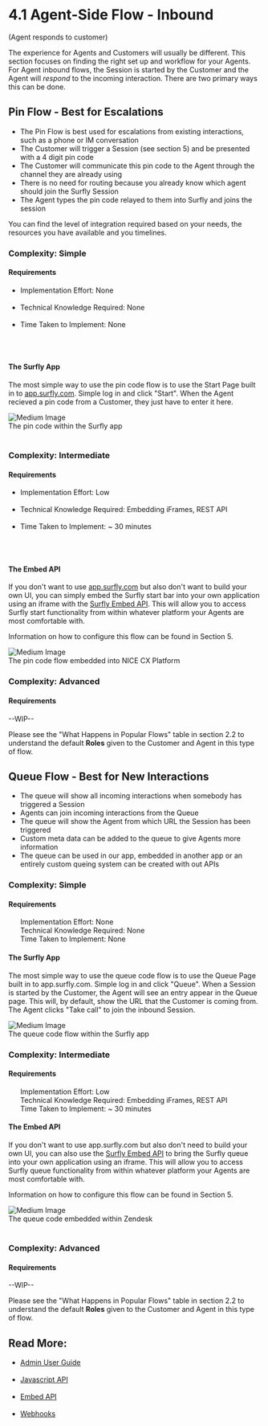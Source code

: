 
# <span class="header-numbers">4.1</span> Agent-Side Flow - Inbound
<span class="red normal-font">(Agent responds to customer)</span>

The experience for Agents and Customers will usually be different. This section focuses on finding the right set up and workflow for your Agents. For Agent inbound flows, the Session is started by the Customer and the Agent will <i>respond</i> to the incoming interaction. There are two primary ways this can be done. 

## Pin Flow <span class="dark-gray">- Best for Escalations</span>

<ul>
<li class="red bold"><a class="dark-gray normal-font">The Pin Flow is best used for escalations from existing interactions, such as a phone or IM conversation</a></li>
<li class="red bold"><a class="dark-gray normal-font">The Customer will trigger a Session (see section 5) and be presented with a 4 digit pin code</a></li>
<li class="red bold"><a class="dark-gray normal-font">The Customer will communicate this pin code to the Agent through the channel they are already using</a></li>
<li class="red bold"><a class="dark-gray normal-font">There is no need for routing because you already know which agent should join the Surfly Session</a></li>
<li class="red bold"><a class="dark-gray normal-font">The Agent types the pin code relayed to them into Surfly and joins the session</a></li>
</ul>

You can find the level of integration required based on your needs, the resources you have available and you timelines.

### <span class="blue bold">Complexity:</span> Simple

#### Requirements
<ul class="dark-gray">
<li class="red bold"><span class="darkest-gray bold">Implementation Effort: </span> None </li><br>
<li class="red bold"><span class="darkest-gray bold">Technical Knowledge Required: </span> None </li><br>
<li class="red bold"><span class="darkest-gray bold">Time Taken to Implement: </span> None </li><br>
</ul>
<br>

#### The Surfly App
The most simple way to use the pin code flow is to use the Start Page built in to [app.surfly.com](app.surfly.com). Simple log in and click "Start". When the Agent recieved a pin code from a Customer, they just have to enter it here.
<br>

<div class=image-container>
<img class="medium-image" src="https://github.com/JSPOON3R/JSPOON3R.github.io/blob/main/guide/images/pinstart.gif?raw=true" alt="Medium Image">
<figcaption>The pin code within the Surfly app</figcaption>
</div>
<br>

### <span class="blue bold">Complexity:</span> Intermediate

#### Requirements
<ul class="dark-gray">
<li class="red bold"><span class="darkest-gray bold">Implementation Effort: </span> Low </li><br>
<li class="red bold"><span class="darkest-gray bold">Technical Knowledge Required: </span> Embedding iFrames, REST API </li><br>
<li class="red bold"><span class="darkest-gray bold">Time Taken to Implement: </span> ~ 30 minutes </li><br>
</ul>
<br>

#### The Embed API
If you don't want to use [app.surfly.com](app.surfly.com) but also don't want to build your own UI, you can simply embed the Surfly start bar into your own application using an iframe with the [Surfly Embed API](https://docs.surfly.com/embed-api/). This will allow you to access Surfly start functionality from within whatever platform your Agents are most comfortable with.

Information on how to configure this flow can be found in <span class="red">Section 5</span>.
<br>

<div class=image-container>
<img class="medium-image" src="https://raw.githubusercontent.com/JSPOON3R/JSPOON3R.github.io/main/guide/images/embedded-pin-flow.gif" alt="Medium Image">
<figcaption>The pin code flow embedded into NICE CX Platform</figcaption>
</div>


### <span class="blue bold">Complexity:</span> Advanced

#### Requirements

--WIP--

Please see the "What Happens in Popular Flows" table in section 2.2 to understand the default <b>Roles</b> given to the Customer and Agent in this type of flow.

## Queue Flow <span class="dark-gray">- Best for New Interactions</span>

<ul>
<li class="red bold"><a class="dark-gray normal-font">The queue will show all incoming interactions when somebody has triggered a Session</a></li>
<li class="red bold"><a class="dark-gray normal-font">Agents can join incoming interactions from the Queue</a></li>
<li class="red bold"><a class="dark-gray normal-font">The queue will show the Agent from which URL the Session has been triggered</a></li>
<li class="red bold"><a class="dark-gray normal-font">Custom meta data can be added to the queue to give Agents more information</a></li>
<li class="red bold"><a class="dark-gray normal-font">The queue can be used in our app, embedded in another app or an entirely custom queing system can be created with out APIs</a></li>
</ul>

### <span class="blue bold">Complexity:</span> Simple

#### Requirements
<ul class="dark-gray">
<span class="darkest-gray bold">Implementation Effort: </span> None <br>
<span class="darkest-gray bold">Technical Knowledge Required: </span> None <br>
<span class="darkest-gray bold">Time Taken to Implement: </span> None <br>
</ul>

#### The Surfly App
The most simple way to use the queue code flow is to use the Queue Page built in to app.surfly.com. Simple log in and click "Queue". When a Session is started by the Customer, the Agent will see an entry appear in the Queue page. This will, by default, show the URL that the Customer is coming from. The Agent clicks "Take call" to join the inbound Session.
<div class=image-container>
<img class="medium-image" src="https://raw.githubusercontent.com/JSPOON3R/JSPOON3R.github.io/main/guide/images/queuestart.gif" alt="Medium Image">
<figcaption>The queue code flow within the Surfly app</figcaption>
</div>

### <span class="blue bold">Complexity:</span> Intermediate

#### Requirements
<ul class="dark-gray">
<span class="darkest-gray bold">Implementation Effort: </span> Low <br>
<span class="darkest-gray bold">Technical Knowledge Required: </span> Embedding iFrames, REST API <br>
<span class="darkest-gray bold">Time Taken to Implement: </span> ~ 30 minutes <br>
</ul>

#### The Embed API
If you don't want to use app.surfly.com but also don't need to build your own UI, you can also use the [Surfly Embed API](https://docs.surfly.com/embed-api/) to bring the Surfly queue into your own application using an iframe. This will allow you to access Surfly queue functionality from within whatever platform your Agents are most comfortable with.

Information on how to configure this flow can be found in <span class="red">Section 5</span>.
<br>

<div class=image-container>
<img class="medium-image" src="https://github.com/JSPOON3R/JSPOON3R.github.io/blob/main/guide/images/zendesk-queue.gif?raw=true" alt="Medium Image">
<figcaption>The queue code embedded within Zendesk</figcaption>
</div>
<br>

### <span class="blue bold">Complexity:</span> Advanced

#### Requirements

--WIP--

Please see the "What Happens in Popular Flows" table in section 2.2 to understand the default <b>Roles</b> given to the Customer and Agent in this type of flow.

## Read More:<br>
<ul>
<li class="red bold"><a class="dark-gray normal-weight"  href="https://www.surfly.com/admin-guide/">Admin User Guide<br></a></li><br>
<li class="red bold"><a class="dark-gray normal-weight"  href="https://docs.surfly.com/category/javascript-api">Javascript API<br></a></li><br>
<li class="red bold"><a class="dark-gray normal-weight"  href="https://docs.surfly.com/embed-api/">Embed API<br></a></li><br>
<li class="red bold"><a class="dark-gray normal-weight"  href="https://docs.surfly.com/webhooks">Webhooks<br></a></li><br>
</ul>